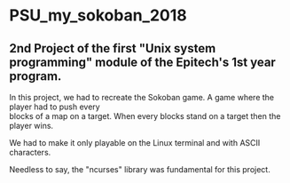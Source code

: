 # PSU_my_sokoban_2018

## 2nd Project of the first "Unix system programming" module of the Epitech's 1st year program.

In this project, we had to recreate the Sokoban game. A game where the player had to push every </br>
blocks of a map on a target. When every blocks stand on a target then the player wins.

We had to make it only playable on the Linux terminal and with ASCII characters.

Needless to say, the "ncurses" library was fundamental for this project.


